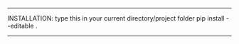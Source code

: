 ****
INSTALLATION:
type this in your current directory/project folder
pip install --editable . 


***